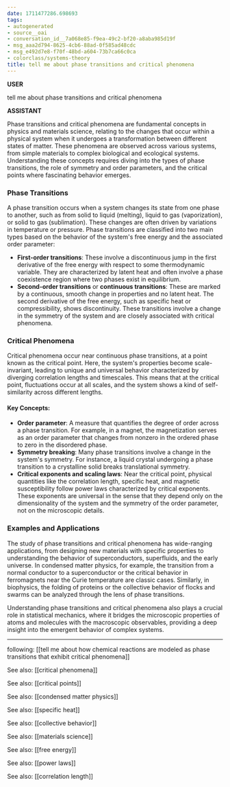 ```yaml
---
date: 1711477286.698693
tags:
- autogenerated
- source__oai
- conversation_id__7a068e85-f9ea-49c2-bf20-a8aba985d19f
- msg_aaa2d794-8625-4cb6-88ad-0f585ad48cdc
- msg_e492d7e8-f70f-48bd-a604-73b7ca66c0ca
- colorclass/systems-theory
title: tell me about phase transitions and critical phenomena
---
```


**USER**

tell me about phase transitions and critical phenomena


**ASSISTANT**

Phase transitions and critical phenomena are fundamental concepts in physics and materials science, relating to the changes that occur within a physical system when it undergoes a transformation between different states of matter. These phenomena are observed across various systems, from simple materials to complex biological and ecological systems. Understanding these concepts requires diving into the types of phase transitions, the role of symmetry and order parameters, and the critical points where fascinating behavior emerges.

### Phase Transitions

A phase transition occurs when a system changes its state from one phase to another, such as from solid to liquid (melting), liquid to gas (vaporization), or solid to gas (sublimation). These changes are often driven by variations in temperature or pressure. Phase transitions are classified into two main types based on the behavior of the system's free energy and the associated order parameter:

- **First-order transitions**: These involve a discontinuous jump in the first derivative of the free energy with respect to some thermodynamic variable. They are characterized by latent heat and often involve a phase coexistence region where two phases exist in equilibrium.
- **Second-order transitions** or **continuous transitions**: These are marked by a continuous, smooth change in properties and no latent heat. The second derivative of the free energy, such as specific heat or compressibility, shows discontinuity. These transitions involve a change in the symmetry of the system and are closely associated with critical phenomena.

### Critical Phenomena

Critical phenomena occur near continuous phase transitions, at a point known as the critical point. Here, the system's properties become scale-invariant, leading to unique and universal behavior characterized by diverging correlation lengths and timescales. This means that at the critical point, fluctuations occur at all scales, and the system shows a kind of self-similarity across different lengths.

#### Key Concepts:

- **Order parameter**: A measure that quantifies the degree of order across a phase transition. For example, in a magnet, the magnetization serves as an order parameter that changes from nonzero in the ordered phase to zero in the disordered phase.
- **Symmetry breaking**: Many phase transitions involve a change in the system's symmetry. For instance, a liquid crystal undergoing a phase transition to a crystalline solid breaks translational symmetry.
- **Critical exponents and scaling laws**: Near the critical point, physical quantities like the correlation length, specific heat, and magnetic susceptibility follow power laws characterized by critical exponents. These exponents are universal in the sense that they depend only on the dimensionality of the system and the symmetry of the order parameter, not on the microscopic details.

### Examples and Applications

The study of phase transitions and critical phenomena has wide-ranging applications, from designing new materials with specific properties to understanding the behavior of superconductors, superfluids, and the early universe. In condensed matter physics, for example, the transition from a normal conductor to a superconductor or the critical behavior in ferromagnets near the Curie temperature are classic cases. Similarly, in biophysics, the folding of proteins or the collective behavior of flocks and swarms can be analyzed through the lens of phase transitions.

Understanding phase transitions and critical phenomena also plays a crucial role in statistical mechanics, where it bridges the microscopic properties of atoms and molecules with the macroscopic observables, providing a deep insight into the emergent behavior of complex systems.


---


following: [[tell me about how chemical reactions are modeled as phase transitions that exhibit critical phenomena]]

See also: [[critical phenomena]]


See also: [[critical points]]


See also: [[condensed matter physics]]


See also: [[specific heat]]


See also: [[collective behavior]]


See also: [[materials science]]


See also: [[free energy]]


See also: [[power laws]]


See also: [[correlation length]]